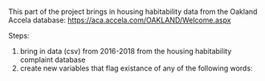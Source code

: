 This part of the project brings in housing habitability data from the Oakland Accela database: https://aca.accela.com/OAKLAND/Welcome.aspx

Steps:
1) bring in data (csv) from 2016-2018 from the housing habitability complaint database
2) create new variables that flag existance of any of the following words:

